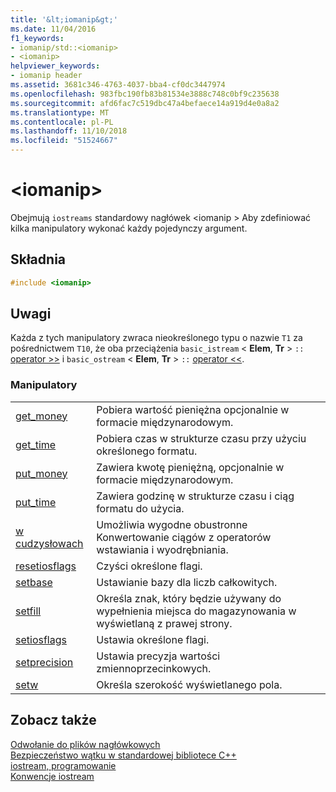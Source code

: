 ```yaml
---
title: '&lt;iomanip&gt;'
ms.date: 11/04/2016
f1_keywords:
- iomanip/std::<iomanip>
- <iomanip>
helpviewer_keywords:
- iomanip header
ms.assetid: 3681c346-4763-4037-bba4-cf0dc3447974
ms.openlocfilehash: 983fbc190fb83b81534e3888c748c0bf9c235638
ms.sourcegitcommit: afd6fac7c519dbc47a4befaece14a919d4e0a8a2
ms.translationtype: MT
ms.contentlocale: pl-PL
ms.lasthandoff: 11/10/2018
ms.locfileid: "51524667"
---
```

# <a name="ltiomanipgt"></a>&lt;iomanip&gt;

Obejmują `iostreams` standardowy nagłówek \<iomanip > Aby zdefiniować kilka manipulatory wykonać każdy pojedynczy argument.

## <a name="syntax"></a>Składnia

```cpp
#include <iomanip>
```

## <a name="remarks"></a>Uwagi

Każda z tych manipulatory zwraca nieokreślonego typu o nazwie `T1` za pośrednictwem `T10`, że oba przeciążenia `basic_istream` \< **Elem**, **Tr** > `::` [operator >>](../standard-library/istream-operators.md#op_gt_gt) i `basic_ostream` \< **Elem**, **Tr** > `::` [operator <<](../standard-library/ostream-operators.md#op_lt_lt).

### <a name="manipulators"></a>Manipulatory

|||
|-|-|
|[get_money](../standard-library/iomanip-functions.md#iomanip_get_money)|Pobiera wartość pieniężna opcjonalnie w formacie międzynarodowym.|
|[get_time](../standard-library/iomanip-functions.md#iomanip_get_time)|Pobiera czas w strukturze czasu przy użyciu określonego formatu.|
|[put_money](../standard-library/iomanip-functions.md#iomanip_put_money)|Zawiera kwotę pieniężną, opcjonalnie w formacie międzynarodowym.|
|[put_time](../standard-library/iomanip-functions.md#iomanip_put_time)|Zawiera godzinę w strukturze czasu i ciąg formatu do użycia.|
|[w cudzysłowach](../standard-library/iomanip-functions.md#quoted)|Umożliwia wygodne obustronne Konwertowanie ciągów z operatorów wstawiania i wyodrębniania.|
|[resetiosflags](../standard-library/iomanip-functions.md#resetiosflags)|Czyści określone flagi.|
|[setbase](../standard-library/iomanip-functions.md#setbase)|Ustawianie bazy dla liczb całkowitych.|
|[setfill](../standard-library/iomanip-functions.md#setfill)|Określa znak, który będzie używany do wypełnienia miejsca do magazynowania w wyświetlaną z prawej strony.|
|[setiosflags](../standard-library/iomanip-functions.md#setiosflags)|Ustawia określone flagi.|
|[setprecision](../standard-library/iomanip-functions.md#setprecision)|Ustawia precyzja wartości zmiennoprzecinkowych.|
|[setw](../standard-library/iomanip-functions.md#setw)|Określa szerokość wyświetlanego pola.|

## <a name="see-also"></a>Zobacz także

[Odwołanie do plików nagłówkowych](../standard-library/cpp-standard-library-header-files.md)<br/>
[Bezpieczeństwo wątku w standardowej bibliotece C++](../standard-library/thread-safety-in-the-cpp-standard-library.md)<br/>
[iostream, programowanie](../standard-library/iostream-programming.md)<br/>
[Konwencje iostream](../standard-library/iostreams-conventions.md)<br/>
